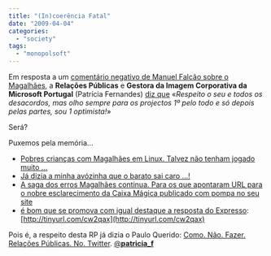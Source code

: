 ```yaml
---
title: "(In)coerência Fatal"
date: "2009-04-04"
categories: 
  - "society"
tags: 
  - "monopolsoft"
---
```


Em resposta a um [comentário negativo de Manuel Falcão sobre o Magalhães](http://twitter.com/mfalcao/statuses/1400554343), a **Relações Públicas** e **Gestora da Imagem Corporativa da Microsoft Portugal** (Patrícia Fernandes) [diz que](http://twitter.com/patricia_f/statuses/1401462187) «_Respeito o seu e todos os desacordos, mas olho sempre para os projectos 1º pelo todo e só depois pelas partes, sou 1 optimista!_»

Será?

Puxemos pela memória...

- [Pobres crianças com Magalhães em Linux. Talvez não tenham jogado muito ...](http://twitter.com/patricia_f/status/1293014166)
- [Já dizia a minha avózinha que o barato sai caro ...!](http://twitter.com/patricia_f/status/1293018175)
- [A saga dos erros Magalhães continua. Para os que apontaram URL para o nobre esclarecimento da Caixa Mágica publicado com pompa no seu site](http://twitter.com/patricia_f/status/1304714958)
- [é bom que se promova com igual destaque a resposta do Expresso](http://twitter.com/patricia_f/status/1304716557): [http://tinyurl.com/cw2qax](http://tinyurl.com/cw2qax)

Pois é, a respeito desta RP já dizia o Paulo Querido: [Como. Não. Fazer. Relações Públicas. No. Twitter](http://twitter.com/PauloQuerido/statuses/1306356922). [@**patricia\_f**](http://twitter.com/patricia_f)
